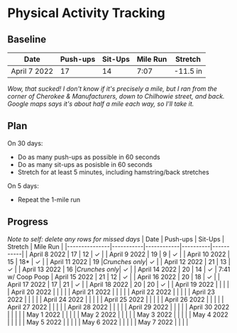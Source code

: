# Physical Activity Tracking

## Baseline
| Date         | Push-ups  | Sit-Ups    |  Mile Run |  Stretch |
|--------------|-----------|------------|-----------|----------|
| April 7 2022 | 17        |    14      |     7:07  | -11.5 in |

*Wow, that sucked! I don't know if it's precisely a mile, but I ran from the corner of Cherokee & Manufacturers, down to Chilhowie street, and back. Google maps says it's about half a mile each way, so I'll take it.*

## Plan
On 30 days:
* Do as many push-ups as possible in 60 seconds
* Do as many sit-ups as posisble in 60 seconds
* Stretch for at least 5 minutes, including hamstring/back stretches  

 On 5 days:
 * Repeat the 1-mile run

 ## Progress
*Note to self: delete any rows for missed days*
| Date          | Push-ups  | Sit-Ups    |  Stretch |  Mile Run |
|---------------|-----------|------------|----------|-----------|
| April 8 2022  | 17        |    12      |    ✓     |
| April 9 2022  | 19        |    9       |    ✓     |
| April 10 2022 | 15        |    18*     |    ✓     |
| April 11 2022 | 19        |*Crunches only*| ✓     |
| April 12 2022 | 21        |    13      |    ✓     |
| April 13 2022 | 16        |*Crunches only*| ✓     |
| April 14 2022 | 20        |    14      |    ✓     |  7:41 w/ Coop Poop
| April 15 2022 | 21        |    12      |    ✓     |
| April 16 2022 | 20        |    18      |    ✓     |
| April 17 2022 | 17        |    21      |    ✓     |
| April 18 2022 | 20        |    20      |    ✓     |
| April 19 2022 |           |            |          |
| April 20 2022 |           |            |          |
| April 21 2022 |           |            |          |
| April 22 2022 |           |            |          |
| April 23 2022 |           |            |          |
| April 24 2022 |           |            |          |
| April 25 2022 |           |            |          |
| April 26 2022 |           |            |          |
| April 27 2022 |           |            |          |
| April 28 2022 |           |            |          |
| April 29 2022 |           |            |          |
| April 30 2022 |           |            |          |
| May 1 2022    |           |            |          |
| May 2 2022    |           |            |          |
| May 3 2022    |           |            |          |
| May 4 2022    |           |            |          |
| May 5 2022    |           |            |          |
| May 6 2022    |           |            |          |
| May 7 2022    |           |            |          |



